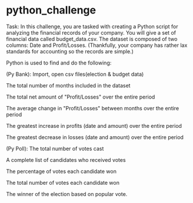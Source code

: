 # python_challenge
Task:
In this challenge, you are tasked with creating a Python script for analyzing the financial records of your company. You will give a set of financial data called budget_data.csv. The dataset is composed of two columns: Date and Profit/Losses. (Thankfully, your company has rather lax standards for accounting so the records are simple.)

Python is used to find and do the following:

(Py Bank):
Import, open csv files(election & budget data)

The total number of months included in the dataset

The total net amount of "Profit/Losses" over the entire period

The average change in "Profit/Losses" between months over the entire period

The greatest increase in profits (date and amount) over the entire period

The greatest decrease in losses (date and amount) over the entire period

(Py Poll):
The total number of votes cast

A complete list of candidates who received votes

The percentage of votes each candidate won

The total number of votes each candidate won

The winner of the election based on popular vote.
